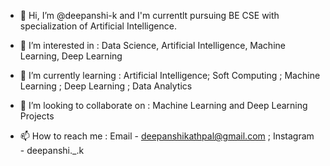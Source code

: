 - 👋 Hi, I’m @deepanshi-k and I'm currentlt pursuing BE CSE with specialization of Artificial Intelligence.
 
- 👀 I’m interested in :
        Data Science, Artificial Intelligence, Machine Learning, Deep Learning
        
- 🌱 I’m currently learning :
        Artificial Intelligence;
        Soft Computing ;
        Machine Learning ;
        Deep Learning ;
        Data Analytics
 
- 💞️ I’m looking to collaborate on : 
        Machine Learning and Deep Learning Projects

- 📫 How to reach me :
        Email - deepanshikathpal@gmail.com ;
        Instagram - deepanshi._.k

<!---
deepanshi-k/deepanshi-k is a ✨ special ✨ repository because its `README.md` (this file) appears on your GitHub profile.
You can click the Preview link to take a look at your changes.
--->
